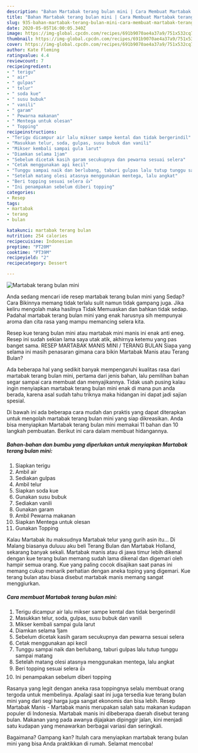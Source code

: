 ```yaml
---
description: "Bahan Martabak terang bulan mini | Cara Membuat Martabak terang bulan mini Yang Sedap"
title: "Bahan Martabak terang bulan mini | Cara Membuat Martabak terang bulan mini Yang Sedap"
slug: 935-bahan-martabak-terang-bulan-mini-cara-membuat-martabak-terang-bulan-mini-yang-sedap
date: 2020-05-05T16:00:05.340Z
image: https://img-global.cpcdn.com/recipes/691b9070ae4a37a9/751x532cq70/martabak-terang-bulan-mini-foto-resep-utama.jpg
thumbnail: https://img-global.cpcdn.com/recipes/691b9070ae4a37a9/751x532cq70/martabak-terang-bulan-mini-foto-resep-utama.jpg
cover: https://img-global.cpcdn.com/recipes/691b9070ae4a37a9/751x532cq70/martabak-terang-bulan-mini-foto-resep-utama.jpg
author: Kate Fleming
ratingvalue: 4.4
reviewcount: 7
recipeingredient:
- " terigu"
- " air"
- " gulpas"
- " telur"
- " soda kue"
- " susu bubuk"
- " vanili"
- " garam"
- " Pewarna makanan"
- " Mentega untuk olesan"
- " Topping"
recipeinstructions:
- "Terigu dicampur air lalu mikser sampe kental dan tidak bergerindil"
- "Masukkan telur, soda, gulpas, susu bubuk dan vanili"
- "Mikser kembali sampai gula larut"
- "Diamkan selama 1jam"
- "Sebelum dicetak kasih garam secukupnya dan pewarna sesuai selera"
- "Cetak menggunakan api kecil"
- "Tunggu sampai naik dan berlubang, taburi gulpas lalu tutup tunggu sampai matang"
- "Setelah matang olesi atasnya menggunakan mentega, lalu angkat"
- "Beri topping sesuai selera 👍"
- "Ini penampakan sebelum diberi topping"
categories:
- Resep
tags:
- martabak
- terang
- bulan

katakunci: martabak terang bulan 
nutrition: 254 calories
recipecuisine: Indonesian
preptime: "PT20M"
cooktime: "PT39M"
recipeyield: "2"
recipecategory: Dessert

---
```



![Martabak terang bulan mini](https://img-global.cpcdn.com/recipes/691b9070ae4a37a9/751x532cq70/martabak-terang-bulan-mini-foto-resep-utama.jpg)

Anda sedang mencari ide resep martabak terang bulan mini yang Sedap? Cara Bikinnya memang tidak terlalu sulit namun tidak gampang juga. Jika keliru mengolah maka hasilnya Tidak Memuaskan dan bahkan tidak sedap. Padahal martabak terang bulan mini yang enak harusnya sih mempunyai aroma dan cita rasa yang mampu memancing selera kita.

Resep kue terang bulan mini atau martabak mini manis ini enak anti eneg. Resep ini sudah sekian lama saya utak atik, akhirnya ketemu yang pas banget sama. RESEP MARTABAK MANIS MINI / TERANG BULAN Siapa yang selama ini masih penasaran gimana cara bikin Martabak Manis atau Terang Bulan?

Ada beberapa hal yang sedikit banyak mempengaruhi kualitas rasa dari martabak terang bulan mini, pertama dari jenis bahan, lalu pemilihan bahan segar sampai cara membuat dan menyajikannya. Tidak usah pusing kalau ingin menyiapkan martabak terang bulan mini enak di mana pun anda berada, karena asal sudah tahu triknya maka hidangan ini dapat jadi sajian spesial.


Di bawah ini ada beberapa cara mudah dan praktis yang dapat diterapkan untuk mengolah martabak terang bulan mini yang siap dikreasikan. Anda bisa menyiapkan Martabak terang bulan mini memakai 11 bahan dan 10 langkah pembuatan. Berikut ini cara dalam membuat hidangannya.

<!--inarticleads1-->

##### Bahan-bahan dan bumbu yang diperlukan untuk menyiapkan Martabak terang bulan mini:

1. Siapkan  terigu
1. Ambil  air
1. Sediakan  gulpas
1. Ambil  telur
1. Siapkan  soda kue
1. Gunakan  susu bubuk
1. Sediakan  vanili
1. Gunakan  garam
1. Ambil  Pewarna makanan
1. Siapkan  Mentega untuk olesan
1. Gunakan  Topping


Kalau Martabak itu maksudnya Martabak telur yang gurih asin itu… Di Malang biasanya duluuu aku beli Terang Bulan dan Martabak Holland, sekarang banyak sekali. Martabak manis atau di jawa timur lebih dikenal dengan kue terang bulan memang sudah lama dikenal dan digemari oleh hampir semua orang. Kue yang paling cocok disajikan saat panas ini memang cukup menarik perhatian dengan aneka toping yang digemari. Kue terang bulan atau biasa disebut martabak manis memang sangat menggiurkan. 

<!--inarticleads2-->

##### Cara membuat Martabak terang bulan mini:

1. Terigu dicampur air lalu mikser sampe kental dan tidak bergerindil
1. Masukkan telur, soda, gulpas, susu bubuk dan vanili
1. Mikser kembali sampai gula larut
1. Diamkan selama 1jam
1. Sebelum dicetak kasih garam secukupnya dan pewarna sesuai selera
1. Cetak menggunakan api kecil
1. Tunggu sampai naik dan berlubang, taburi gulpas lalu tutup tunggu sampai matang
1. Setelah matang olesi atasnya menggunakan mentega, lalu angkat
1. Beri topping sesuai selera 👍
1. Ini penampakan sebelum diberi topping


Rasanya yang legit dengan aneka rasa toppingnya selalu membuat orang tergoda untuk membelinya. Apalagi saat ini juga tersedia kue terang bulan mini yang dari segi harga juga sangat ekonomis dan bisa lebih. Resep Martabak Manis - Martabak manis merupakan salah satu makanan kudapan populer di Indonesia. Martabak manis ini dibeberapa daerah disebut terang bulan. Makanan yang pada awanya dijajakan dipinggir jalan, kini menjadi satu kudapan yang menawarkan berbagai variasi dan seringkali. 

Bagaimana? Gampang kan? Itulah cara menyiapkan martabak terang bulan mini yang bisa Anda praktikkan di rumah. Selamat mencoba!
